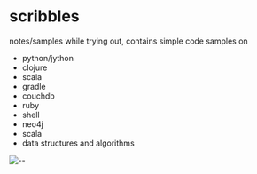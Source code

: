 scribbles
=========

notes/samples while trying out, contains simple code samples on 
* python/jython
* clojure
* scala
* gradle
* couchdb
* ruby
* shell
* neo4j
* scala
* data structures and algorithms



![--](http://static7.depositphotos.com/1008054/791/v/450/dep_7911528-Inky-Scribble-Marker-Superstar-Doodles-Vector.jpg)
